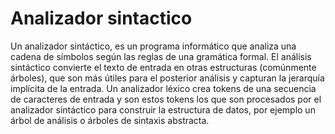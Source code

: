 # Analizador sintactico
Un analizador sintáctico, es un programa informático que analiza una cadena de símbolos según las reglas de una gramática formal. El 
análisis sintáctico convierte el texto de entrada en otras estructuras (comúnmente árboles), que son más útiles para el posterior análisis 
y capturan la jerarquía implícita de la entrada. Un analizador léxico crea tokens de una secuencia de caracteres de entrada y son estos tokens 
los que son procesados por el analizador sintáctico para construir la estructura de datos, por ejemplo un árbol de análisis o árboles de sintaxis abstracta.
